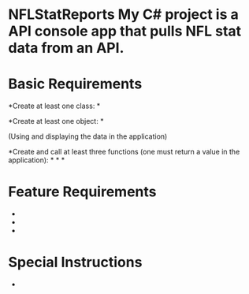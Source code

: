 # NFLStatReports My C# project is a API console app that pulls NFL stat data from an API.


# Basic Requirements

*Create at least one class:
 *

*Create at least one object:
 *

(Using and displaying the data in the application)

*Create and call at least three functions (one must return a value in the application):
 *
 *
 *


# Feature Requirements

* 
*
*

# Special Instructions

*